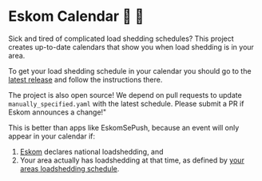 # Eskom Calendar 🔌 🦀

Sick and tired of complicated load shedding schedules? This project creates
up-to-date calendars that show you when load shedding is in your area.

To get your load shedding schedule in your calendar you should go to the
[latest release](https://github.com/beyarkay/eskom-calendar/releases) and
follow the instructions there.

The project is also open source! We depend on pull requests to update
`manually_specified.yaml` with the latest schedule. Please submit a PR if Eskom
announces a change!"

This is better than apps like EskomSePush, because an event will only appear in
your calendar if:
1. [Eskom](https://twitter.com/Eskom_SA) declares national loadshedding, and
2. Your area actually has loadshedding at that time, as defined by 
   [your areas loadshedding schedule](https://www.eskom.co.za/distribution/customer-service/outages/municipal-loadshedding-schedules/western-cape/).

